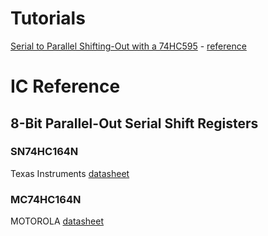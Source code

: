 
# Tutorials
[Serial to Parallel Shifting-Out with a 74HC595](54hc164/Arduino-ShiftOut.pdf) - [reference](https://www.arduino.cc/en/Tutorial/ShiftOut)


# IC Reference

## 8-Bit Parallel-Out Serial Shift Registers

### SN74HC164N
Texas Instruments
[datasheet](54hc164/sn54hc164-sp.pdf)

### MC74HC164N
MOTOROLA
[datasheet](54hc164/MC74HC164N.pdf)
